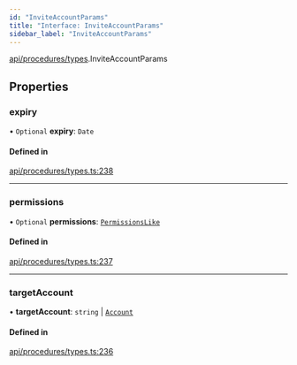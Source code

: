 ```yaml
---
id: "InviteAccountParams"
title: "Interface: InviteAccountParams"
sidebar_label: "InviteAccountParams"
---
```


[api/procedures/types](../../../../../modules/API/Procedures/Types/Types.md).InviteAccountParams

## Properties

### expiry

• `Optional` **expiry**: `Date`

#### Defined in

[api/procedures/types.ts:238](https://github.com/PolymeshAssociation/polymesh-sdk/blob/95f248df/src/api/procedures/types.ts#L238)

___

### permissions

• `Optional` **permissions**: [`PermissionsLike`](../../../../../modules/Types/Types.md#permissionslike)

#### Defined in

[api/procedures/types.ts:237](https://github.com/PolymeshAssociation/polymesh-sdk/blob/95f248df/src/api/procedures/types.ts#L237)

___

### targetAccount

• **targetAccount**: `string` \| [`Account`](../../../../../classes/API/Entities/Account/Account.md)

#### Defined in

[api/procedures/types.ts:236](https://github.com/PolymeshAssociation/polymesh-sdk/blob/95f248df/src/api/procedures/types.ts#L236)

